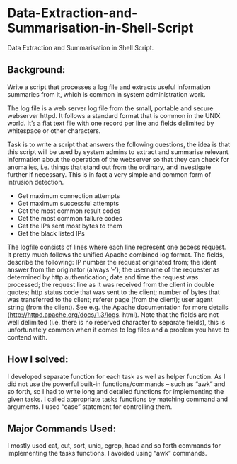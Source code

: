 # Data-Extraction-and-Summarisation-in-Shell-Script
Data Extraction and Summarisation in Shell Script.


## Background:
Write a script that processes a log file and extracts useful information summaries from it, which is common in system administration work.

The log file is a web server log file from the small, portable and secure webserver httpd. It follows a standard format that is common in the UNIX world. It’s a flat text file with one record per line and fields delimited by whitespace or other characters.

Task is to write a script that answers the following questions, the idea is that this script will be used by system admins to extract and summarise relevant information about the operation of the webserver so that they can check for anomalies, i.e. things that stand out from the ordinary, and investigate further if necessary. This is in fact a very simple and common form of intrusion detection.

- Get maximum connection attempts
- Get maximum successful attempts
- Get the most common result codes
- Get the most common failure codes
- Get the IPs sent most bytes to them
- Get the black listed IPs

The logfile consists of lines where each line represent one access request. It pretty much follows the unified Apache combined log format. The fields, describe the following: IP number the request originated from; the ident answer from the originator (always ’-’); the username of the requester as determined by http authentication; date and time the request was processed; the request line as it was received from the client in double quotes; http status code that was sent to the client; number of bytes that was transferred to the client; referer page (from the client); user agent string (from the client). See e.g. the Apache documentation for more details (http://httpd.apache.org/docs/1.3/logs. html). Note that the fields are not well delimited (i.e. there is no reserved character to separate fields), this is unfortunately common when it comes to log files and a problem you have to contend with.


## How I solved:
I developed separate function for each task as well as helper function. As I did not use the powerful built-in functions/commands – such as “awk” and so forth, so I had to write long and detailed functions for implementing the given tasks. I called appropriate tasks functions by matching command and arguments. I used “case” statement for controlling them.

## Major Commands Used:
I mostly used cat, cut, sort, uniq, egrep, head and so forth commands for implementing the tasks functions. I avoided using “awk” commands.

